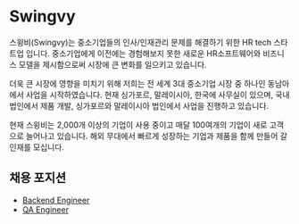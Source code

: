 # Swingvy
스윙비(Swingvy)는 중소기업들의 인사/인재관리 문제를 해결하기 위한 HR tech 스타트업 입니다. 중소기업에게 이전에는 경험해보지 못한 새로운 HR소프트웨어와 비즈니스 모델을 제시함으로써 시장에 큰 변화를 일으키고 있습니다.

더욱 큰 시장에 영향을 미치기 위해 저희는 전 세계 3대 중소기업 시장 중 하나인 동남아에서 사업을 시작하였습니다. 현재 싱가포르, 말레이시아, 한국에 사무실이 있으며, 국내법인에서 제품 개발, 싱가포르와 말레이시아 법인에서 사업을 진행하고 있습니다. 

현재 스윙비는 2,000개 이상의 기업이 사용 중이고 매달 100여개의 기업이 새로 고객으로 늘어나고 있습니다. 해외 무대에서 빠르게 성장하는 기업과 제품을 함께 만들어 갈 인재를 모십니다.

## 채용 포지션
 - [Backend Engineer](backend.md)
 - [QA Engineer](qa.md)